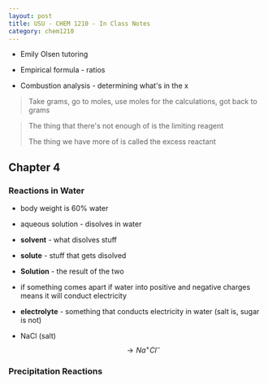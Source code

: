 ```yaml
---
layout: post
title: USU - CHEM 1210 - In Class Notes
category: chem1210
---
```


- Emily Olsen tutoring

- Empirical formula - ratios
- Combustion analysis - determining what's in the x

> Take grams, go to moles, use moles for the calculations, got back to grams

> The thing that there's not enough of is the limiting reagent
> 
> The thing we have more of is called the excess reactant

$$% \text{Yield} = \frac{\text{Actual Yield}}{\text{Theoretical Yield}} \cdot 100$$

## Chapter 4

### Reactions in Water

- body weight is 60% water
- aqueous solution - disolves in water
- __solvent__ - what disolves stuff
- __solute__ - stuff that gets disolved
- __Solution__ - the result of the two
- if something comes apart if water into positive and negative charges means it will conduct electricity
- __electrolyte__ - something that conducts electricity in water (salt is, sugar is not)

- NaCl (salt) $$\to Na^+ Cl^-$$

### Precipitation Reactions


